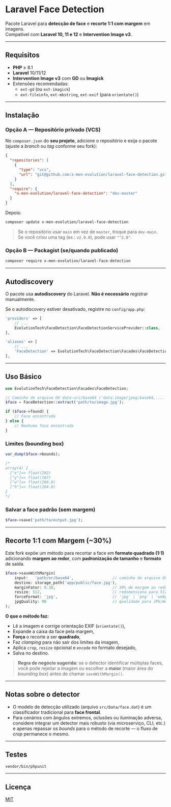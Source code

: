 # Laravel Face Detection

Pacote Laravel para **detecção de face** e **recorte 1:1 com margem** em imagens.  
Compatível com **Laravel 10, 11 e 12** e **Intervention Image v3**.

---

## Requisitos

- **PHP** ≥ 8.1
- **Laravel** 10/11/12
- **Intervention Image v3** com **GD** ou **Imagick**
- Extensões recomendadas:
  - `ext-gd` (ou `ext-imagick`)
  - `ext-fileinfo`, `ext-mbstring`, `ext-exif` (para `orientate()`)

---

## Instalação

### Opção A — Repositório privado (VCS)

No `composer.json` do **seu projeto**, adicione o repositório e exija o pacote (ajuste a _branch_ ou _tag_ conforme seu fork):

```json
{
  "repositories": [
    {
      "type": "vcs",
      "url": "git@github.com:x-men-evolution/laravel-face-detection.git"
    }
  ],
  "require": {
    "x-men-evolution/laravel-face-detection": "dev-master"
  }
}
```

Depois:

```bash
composer update x-men-evolution/laravel-face-detection
```

> Se o repositório usar `main` em vez de `master`, troque para `dev-main`.  
> Se você criou uma tag (ex.: `v2.0.0`), pode usar `"^2.0"`.

### Opção B — Packagist (se/quando publicado)

```bash
composer require x-men-evolution/laravel-face-detection
```

---

## Autodiscovery

O pacote usa **autodiscovery** do Laravel. **Não é necessário** registrar manualmente.

Se o autodiscovery estiver desativado, registre no `config/app.php`:

```php
'providers' => [
    // ...
    EvolutionTech\FaceDetection\FaceDetectionServiceProvider::class,
],

'aliases' => [
    // ...
    'FaceDetection' => EvolutionTech\FaceDetection\Facades\FaceDetection::class,
],
```

---

## Uso Básico

```php
use EvolutionTech\FaceDetection\Facades\FaceDetection;

// Caminho de arquivo OU data-uri/base64 ('data:image/jpeg;base64,....')
$face = FaceDetection::extract('path/to/image.jpg');

if ($face->found) {
    // Face encontrada
} else {
    // Nenhuma face encontrada
}
```

### Limites (bounding box)

```php
var_dump($face->bounds);

/*
array(4) {
  ["x"]=> float(292)
  ["y"]=> float(167)
  ["w"]=> float(204.8)
  ["h"]=> float(204.8)
}
*/
```

### Salvar a face padrão (sem margem)

```php
$face->save('path/to/output.jpg');
```

---

## Recorte 1:1 com Margem (~30%)

Este fork expõe um método para recortar a face em **formato quadrado (1:1)** adicionando **margem ao redor**, com **padronização de tamanho** e **formato** de saída.

```php
$face->saveWithMargin(
    input:   'path/or/base64',                 // caminho do arquivo OU data-uri/base64
    destino: storage_path('app/public/face.jpg'),
    marginFator: 0.30,                         // 30% de margem ao redor
    resize: 512,                               // redimensiona para 512x512 (opcional; null mantém)
    forceFormat: 'jpg',                        // 'jpg' | 'png' | 'webp' | null
    jpgQuality: 90                             // qualidade para JPG/WebP
);
```

**O que o método faz:**

- Lê a imagem e corrige orientação EXIF (`orientate()`),
- Expande a caixa da face pela margem,
- **Força** o recorte a ser **quadrado**,
- Faz _clamping_ para não sair dos limites da imagem,
- Aplica `crop`, `resize` opcional e `encode` no formato desejado,
- Salva no destino.

> **Regra de negócio sugerida:** se o detector identificar múltiplas faces, você pode rejeitar a imagem ou escolher a **maior** (maior área do _bounding box_) antes de chamar `saveWithMargin()`.

---

## Notas sobre o detector

- O modelo de detecção utilizado (arquivo `src/Data/face.dat`) é um classificador tradicional para **face frontal**.
- Para cenários com ângulos extremos, oclusões ou iluminação adversa, considere integrar um detector mais robusto (via microserviço, CLI, etc.) e apenas repassar os _bounds_ para o método de recorte — o fluxo de _crop_ permanece o mesmo.

---

## Testes

```bash
vendor/bin/phpunit
```

---

## Licença

[MIT](LICENSE)
